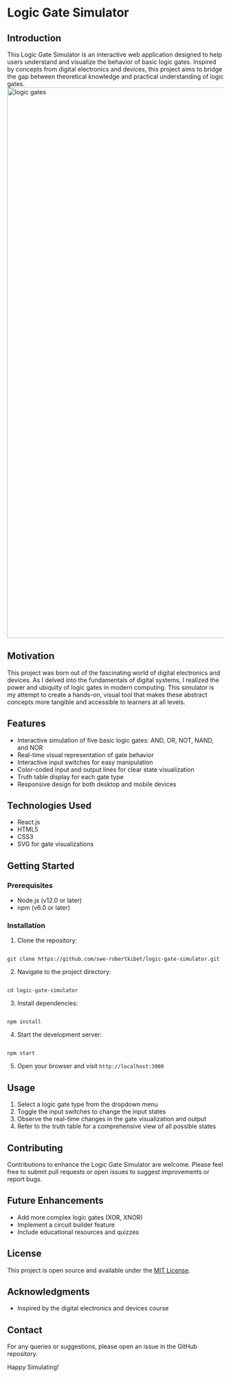 # Logic Gate Simulator

## Introduction

This Logic Gate Simulator is an interactive web application designed to help users understand and visualize the behavior of basic logic gates. Inspired by concepts from digital electronics and devices, this project aims to bridge the gap between theoretical knowledge and practical understanding of logic gates.
<img width="1280" alt="logic gates" src="https://github.com/user-attachments/assets/2113a8bc-bb29-4ea3-bd9b-aea1acfafd20">


## Motivation

This project was born out of the fascinating world of digital electronics and devices. As I delved into the fundamentals of digital systems, I realized the power and ubiquity of logic gates in modern computing. This simulator is my attempt to create a hands-on, visual tool that makes these abstract concepts more tangible and accessible to learners at all levels.

## Features

- Interactive simulation of five basic logic gates: AND, OR, NOT, NAND, and NOR
- Real-time visual representation of gate behavior
- Interactive input switches for easy manipulation
- Color-coded input and output lines for clear state visualization
- Truth table display for each gate type
- Responsive design for both desktop and mobile devices

## Technologies Used

- React.js
- HTML5
- CSS3
- SVG for gate visualizations

## Getting Started

### Prerequisites

- Node.js (v12.0 or later)
- npm (v6.0 or later)

### Installation

1. Clone the repository:

```

git clone https://github.com/swe-robertkibet/logic-gate-simulator.git

```

2. Navigate to the project directory:

```

cd logic-gate-simulator

```

3. Install dependencies:

```

npm install

```

4. Start the development server:

```

npm start

```

5. Open your browser and visit `http://localhost:3000`

## Usage

1. Select a logic gate type from the dropdown menu
2. Toggle the input switches to change the input states
3. Observe the real-time changes in the gate visualization and output
4. Refer to the truth table for a comprehensive view of all possible states

## Contributing

Contributions to enhance the Logic Gate Simulator are welcome. Please feel free to submit pull requests or open issues to suggest improvements or report bugs.

## Future Enhancements

- Add more complex logic gates (XOR, XNOR)
- Implement a circuit builder feature
- Include educational resources and quizzes

## License

This project is open source and available under the [MIT License](LICENSE).

## Acknowledgments

- Inspired by the digital electronics and devices course

## Contact

For any queries or suggestions, please open an issue in the GitHub repository.

Happy Simulating!
